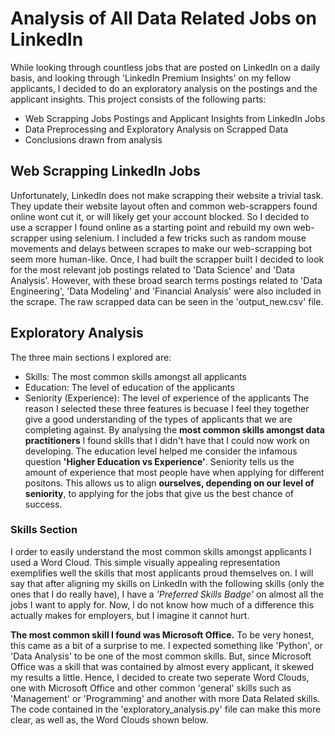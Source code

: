 # Analysis of All Data Related Jobs on LinkedIn

While looking through countless jobs that are posted on LinkedIn on a daily basis, and looking through 'LinkedIn Premium Insights' on my fellow applicants, I decided to do an exploratory analysis on the postings and the applicant insights. This project consists of the following parts: 
  * Web Scrapping Jobs Postings and Applicant Insights from LinkedIn Jobs
  * Data Preprocessing and Exploratory Analysis on Scrapped Data
  * Conclusions drawn from analysis

## Web Scrapping LinkedIn Jobs
Unfortunately, LinkedIn does not make scrapping their website a trivial task. They update their website layout often and common web-scrappers found online wont cut it, or will likely get your account blocked. So I decided to use a scrapper I found online as a starting point and rebuild my own web-scrapper using selenium. I included a few tricks such as random mouse movements and delays between scrapes to make our web-scrapping bot seem more human-like. Once, I had built the scrapper built I decided to look for the most relevant job postings related to 'Data Science' and 'Data Analysis'. However, with these broad search terms postings related to 'Data Engineering', 'Data Modeling' and 'Financial Analysis' were also included in the scrape.
The raw scrapped data can be seen in the 'output_new.csv' file.

## Exploratory Analysis
The three main sections I explored are: 
  * Skills: The most common skills amongst all applicants
  * Education: The level of education of the applicants
  * Seniority (Experience): The level of experience of the applicants
The reason I selected these three features is becuase I feel they together give a good understanding of the types of applicants that we are completing against. By analysing the **most common skills amongst data practitioners** I found skills that I didn't have that I could now work on developing. The education level helped me consider the infamous question **'Higher Education vs Experience'**. Seniority tells us the amount of experience that most people have when applying for different positons. This allows us to align **ourselves, depending on our level of seniority**, to applying for the jobs that give us the best chance of success.

### Skills Section
I order to easily understand the most common skills amongst applicants I used a Word Cloud. This simple visually appealing representation exemplifies well the skills that most applicants proud themselves on. I will say that after aligning my skills on LinkedIn with the following skills (only the ones that I do really have), I have a *'Preferred Skills Badge'* on almost all the jobs I want to apply for. Now, I do not know how much of a difference this actually makes for employers, but I imagine it cannot hurt.

**The most common skill I found was Microsoft Office.** To be very honest, this came as a bit of a surprise to me. I expected something like 'Python', or 'Data Analysis' to be one of the most common skills. But, since Microsoft Office was a skill that was contained by almost every applicant, it skewed my results a little. Hence, I decided to create two seperate Word Clouds, one with Microsoft Office and other common 'general' skills such as 'Management' or 'Programming' and another with more Data Related skills. The code contained in the 'exploratory_analysis.py' file can make this more clear, as well as, the Word Clouds shown below. 
